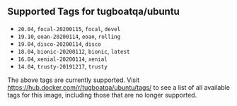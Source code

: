 ## Supported Tags for tugboatqa/ubuntu

* `20.04`, `focal-20200115`, `focal`, `devel`
* `19.10`, `eoan-20200114`, `eoan`, `rolling`
* `19.04`, `disco-20200114`, `disco`
* `18.04`, `bionic-20200112`, `bionic`, `latest`
* `16.04`, `xenial-20200114`, `xenial`
* `14.04`, `trusty-20191217`, `trusty`

The above tags are currently supported. Visit https://hub.docker.com/r/tugboatqa/ubuntu/tags/ to see a list of all available tags for this image, including those that are no longer supported.
